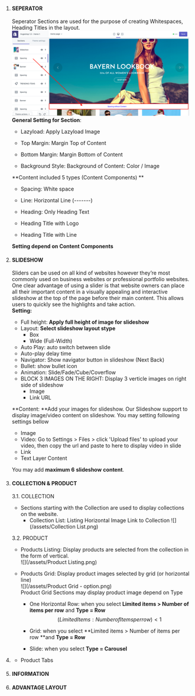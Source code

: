 1. #### SEPERATOR

   Seperator Sections are used for the purpose of creating Whitespaces, Heading Titles in the layout.  
   ![](/assets/spacing.png)  
   **General Setting for Section**:

   * Lazyload: Apply Lazyload Image

   * Top Margin: Margin Top of Content

   * Bottom Margin: Margin Bottom of Content

   * Background Style: Background of Content: Color / Image

   **Content included 5 types \(Content Components\)  **

   * Spacing: White space

   * Line: Horizontal Line \(-------\)

   * Heading: Only Heading Text

   * Heading Title with Logo

   * Heading Title with Line

   **Setting depend on Content Components**

2. #### SLIDESHOW

   Sliders can be used on all kind of websites however they’re most commonly used on business websites or professional portfolio websites. One clear advantage of using a slider is that website owners can place all their important content in a visually appealing and interactive slideshow at the top of the page before their main content. This allows users to quickly see the highlights and take action.  
   **Setting:**

   * Full height: **Apply full height of image for slideshow**  
   * Layout: **Select slideshow layout stype**  
     * Box   
     * Wide \(Full-Width\)
   * Auto Play: auto switch between slide
   * Auto-play delay time
   * Navigator: Show navigator button in slideshow \(Next Back\)
   * Bullet: show bullet icon
   * Animation: Slide/Fade/Cube/Coverflow
   * BLOCK 3 IMAGES ON THE RIGHT: Display 3 verticle images on right side of slideshow
     * Image
     * Link URL

   **Content: **Add your images for slideshow. Our Slideshow support to display image/video content on slideshow. You may setting following settings bellow

   * Image  
   * Video: Go to Settings &gt; Files &gt; click 'Upload files' to upload your video, then copy the url and paste to here to display video in slide
   * Link
   * Text Layer Content

   You may add **maximum 6** **slideshow** **content**.

3. #### COLLECTION & PRODUCT

   3.1. COLLECTION

   * Sections starting with the Collection are used to display collections on the website.  
     * Collection List: Listing Horizontal Image Link to Collection
       ![](/assets/Collection List.png)

   3.2. PRODUCT

   * Products Listing: Display products are selected from the collection in the form of vertical.  
     ![](/assets/Product Listing.png)

   * Products Grid: Display product images selected by grid \(or horizontal line\)  
     ![](/assets/Product Grid - option.png)  
     Product Grid Sections may display product image depend on Type

     * One Horizontal Row:  when you select  **Limited items &gt; Number of items per row** and **Type = Row**
       $$(Limited Items : Number of Items per row) <1$$

     * Grid: when you select **Limited items &gt; Number of items per row **and **Type = Row**

     * Slide: when you select **Type = Carousel** 

4.  * Product Tabs
5. #### INFORMATION
6. #### ADVANTAGE LAYOUT

#### 

#### 



